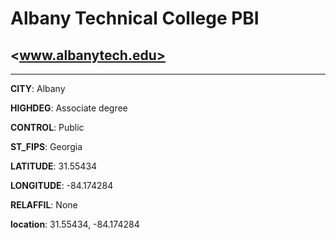 # Albany Technical College PBI
## <www.albanytech.edu>
---
**CITY**: Albany

**HIGHDEG**: Associate degree

**CONTROL**: Public

**ST_FIPS**: Georgia

**LATITUDE**: 31.55434

**LONGITUDE**: -84.174284

**RELAFFIL**: None

**location**: 31.55434, -84.174284